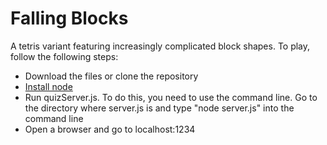 # Falling Blocks
A tetris variant featuring increasingly complicated block shapes. To play, follow the following steps:
 - Download the files or clone the repository
 - [Install node](https://nodejs.org/)
 - Run quizServer.js. To do this, you need to use the command line. Go to the directory where server.js is and type "node server.js" into the command line
 - Open a browser and go to localhost:1234
